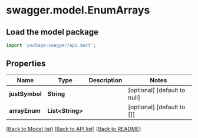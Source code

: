 # swagger.model.EnumArrays

## Load the model package
```dart
import 'package:swagger/api.dart';
```

## Properties
Name | Type | Description | Notes
------------ | ------------- | ------------- | -------------
**justSymbol** | **String** |  | [optional] [default to null]
**arrayEnum** | **List&lt;String&gt;** |  | [optional] [default to []]

[[Back to Model list]](../README.md#documentation-for-models) [[Back to API list]](../README.md#documentation-for-api-endpoints) [[Back to README]](../README.md)


